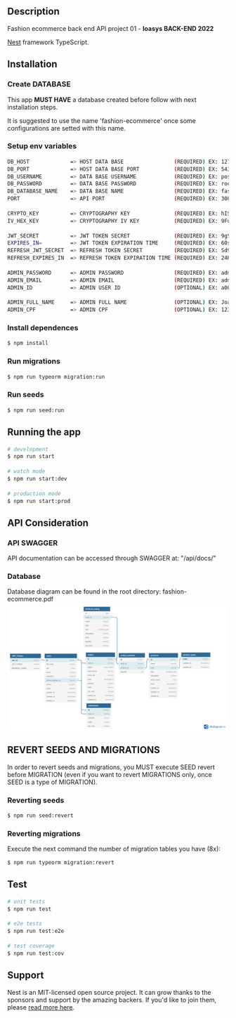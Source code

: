 ## Description

Fashion ecommerce back end API project 01 - **Ioasys BACK-END 2022**

[Nest](https://github.com/nestjs/nest) framework TypeScript.

## Installation

### Create DATABASE
This app **MUST HAVE** a database created before follow with next installation steps.

It is suggested to use the name 'fashion-ecommerce' once some configurations are setted with this name.

### Setup env variables
```bash
DB_HOST             => HOST DATA BASE                (REQUIRED) EX: 127.0.0.1  
DB_PORT             => HOST DATA BASE PORT           (REQUIRED) EX: 5432
DB_USERNAME         => DATA BASE USERNAME            (REQUIRED) EX: postgres 
DB_PASSWORD         => DATA BASE PASSWORD            (REQUIRED) EX: root
DB_DATABASE_NAME    => DATA BASE NAME                (REQUIRED) EX: fashion-ecommerce 
PORT                => API PORT                      (REQUIRED) EX: 3000 

CRYPTO_KEY          => CRYPTOGRAPHY KEY              (REQUIRED) EX: hISH0ds8adsdh8ud
IV_HEX_KEY          => CRYPTOGRAPHY IV KEY           (REQUIRED) EX: 9Fu890dsy83d3

JWT_SECRET          => JWT TOKEN SECRET              (REQUIRED) EX: 9gS%A$5f$F$EWF4 
EXPIRES_IN=         => JWT TOKEN EXPIRATION TIME     (REQUIRED) EX: 60s
REFRESH_JWT_SECRET  => REFRESH TOKEN SECRET          (REQUIRED) EX: Sd9SDWE%d5w43
REFRESH_EXPIRES_IN  => REFRESH TOKEN EXPIRATION TIME (REQUIRED) EX: 24H

ADMIN_PASSWORD      => ADMIN PASSWORD                (REQUIRED) EX: admin
ADMIN_EMAIL         => ADMIN EMAIL                   (REQUIRED) EX: admin@admin.com
ADMIN_ID            => ADMIN USER ID                 (OPTIONAL) EX: a000-00a0-a000-0aaa000000a0

ADMIN_FULL_NAME     => ADMIN FULL NAME               (OPTIONAL) EX: Joao da Silva
ADMIN_CPF           => ADMIN CPF                     (OPTIONAL) EX: 12312312312
```

### Install dependences
```bash
$ npm install
```
### Run migrations
```bash
$ npm run typeorm migration:run
```
### Run seeds
```bash
$ npm run seed:run
```

## Running the app

```bash
# development
$ npm run start

# watch mode
$ npm run start:dev

# production mode
$ npm run start:prod
```

## API Consideration

### API SWAGGER

API documentation can be accessed through SWAGGER at: "/api/docs/"

### Database

Database diagram can be found in the root directory: fashion-ecommerce.pdf
![database diagram](https://github.com/pedroneto2/ioasys-project-01/blob/master/db-diagram.JPG?raw=true "Database Diagram")

## REVERT SEEDS AND MIGRATIONS

In order to revert seeds and migrations, you MUST execute SEED revert before MIGRATION (even if you want to revert MIGRATIONS only, once SEED is a type of MIGRATION).

### Reverting seeds

```bash
$ npm run seed:revert
```

### Reverting migrations

Execute the next command the number of migration tables you have (8x):
```bash
$ npm run typeorm migration:revert
```

## Test

```bash
# unit tests
$ npm run test

# e2e tests
$ npm run test:e2e

# test coverage
$ npm run test:cov
```



## Support

Nest is an MIT-licensed open source project. It can grow thanks to the sponsors and support by the amazing backers. If you'd like to join them, please [read more here](https://docs.nestjs.com/support).
